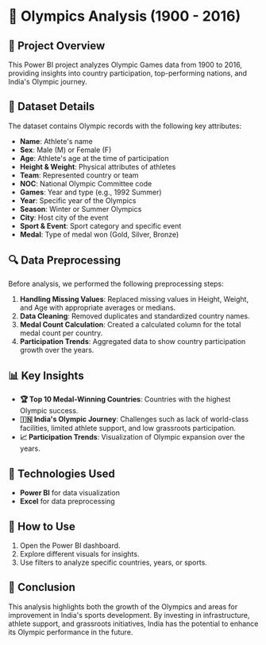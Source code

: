 # 🏅 Olympics Analysis (1900 - 2016)

## 📌 Project Overview
This Power BI project analyzes Olympic Games data from 1900 to 2016, providing insights into country participation, top-performing nations, and India's Olympic journey.

## 📂 Dataset Details
The dataset contains Olympic records with the following key attributes:
- **Name**: Athlete's name  
- **Sex**: Male (M) or Female (F)  
- **Age**: Athlete's age at the time of participation  
- **Height & Weight**: Physical attributes of athletes  
- **Team**: Represented country or team  
- **NOC**: National Olympic Committee code  
- **Games**: Year and type (e.g., 1992 Summer)  
- **Year**: Specific year of the Olympics  
- **Season**: Winter or Summer Olympics  
- **City**: Host city of the event  
- **Sport & Event**: Sport category and specific event  
- **Medal**: Type of medal won (Gold, Silver, Bronze)  

## 🔍 Data Preprocessing
Before analysis, we performed the following preprocessing steps:
1. **Handling Missing Values**: Replaced missing values in Height, Weight, and Age with appropriate averages or medians.  
2. **Data Cleaning**: Removed duplicates and standardized country names.  
3. **Medal Count Calculation**: Created a calculated column for the total medal count per country.  
4. **Participation Trends**: Aggregated data to show country participation growth over the years.  

## 📊 Key Insights
- **🏆 Top 10 Medal-Winning Countries**: Countries with the highest Olympic success.  
- **🇮🇳 India's Olympic Journey**: Challenges such as lack of world-class facilities, limited athlete support, and low grassroots participation.  
- **📈 Participation Trends**: Visualization of Olympic expansion over the years.  

## 🚀 Technologies Used
- **Power BI** for data visualization  
- **Excel** for data preprocessing  

## 📎 How to Use
1. Open the Power BI dashboard.  
2. Explore different visuals for insights.  
3. Use filters to analyze specific countries, years, or sports.  

## 📢 Conclusion
This analysis highlights both the growth of the Olympics and areas for improvement in India's sports development. By investing in infrastructure, athlete support, and grassroots initiatives, India has the potential to enhance its Olympic performance in the future.
